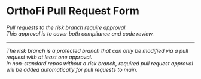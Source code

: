 # OrthoFi Pull Request Form  
*Pull requests to the risk branch require approval.*  
*This approval is to cover both compliance and code review.*

---
*The risk branch is a protected branch that can only be modified via a pull request with at least one approval.*  
*In non-standard repos without a risk branch, required pull request approval will be added automatically for pull requests to main.*
